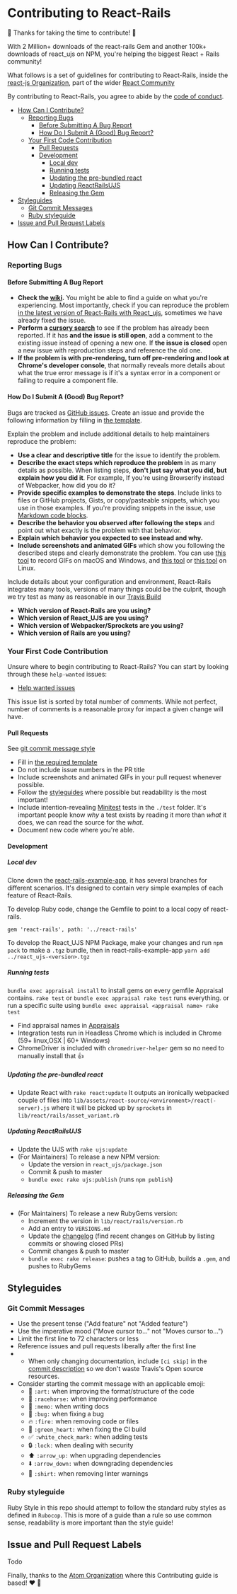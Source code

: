 # Contributing to React-Rails

🎉 Thanks for taking the time to contribute! 🎉

With 2 Million+ downloads of the react-rails Gem and another 100k+ downloads of react_ujs on NPM, you're helping the biggest React + Rails community!

What follows is a set of guidelines for contributing to React-Rails, inside the [react-js Organization](https://github.com/reactjs), part of the wider [React Community](https://reactcommunity.org/)

By contributing to React-Rails, you agree to abide by the [code of conduct](https://github.com/reactjs/react-rails/blob/master/CODE_OF_CONDUCT.md).

<!-- START doctoc generated TOC please keep comment here to allow auto update -->
<!-- DON'T EDIT THIS SECTION, INSTEAD RE-RUN doctoc TO UPDATE -->


- [How Can I Contribute?](#how-can-i-contribute)
  - [Reporting Bugs](#reporting-bugs)
    - [Before Submitting A Bug Report](#before-submitting-a-bug-report)
    - [How Do I Submit A (Good) Bug Report?](#how-do-i-submit-a-good-bug-report)
  - [Your First Code Contribution](#your-first-code-contribution)
    - [Pull Requests](#pull-requests)
    - [Development](#development)
      - [Local dev](#local-dev)
      - [Running tests](#running-tests)
      - [Updating the pre-bundled react](#updating-the-pre-bundled-react)
      - [Updating ReactRailsUJS](#updating-reactrailsujs)
      - [Releasing the Gem](#releasing-the-gem)
- [Styleguides](#styleguides)
  - [Git Commit Messages](#git-commit-messages)
  - [Ruby styleguide](#ruby-styleguide)
- [Issue and Pull Request Labels](#issue-and-pull-request-labels)

<!-- END doctoc generated TOC please keep comment here to allow auto update -->

## How Can I Contribute?

### Reporting Bugs

#### Before Submitting A Bug Report
* **Check the [wiki](https://github.com/reactjs/react-rails/wiki).** You might be able to find a guide on what you're experiencing. Most importantly, check if you can reproduce the problem [in the latest version of React-Rails with React_ujs](https://github.com/reactjs/react-rails/tree/master), sometimes we have already fixed the issue.
* **Perform a [cursory search](https://github.com/reactjs/react-rails/issues)** to see if the problem has already been reported. If it has **and the issue is still open**, add a comment to the existing issue instead of opening a new one. If **the issue is closed** open a new issue with reproduction steps and reference the old one.
* **If the problem is with pre-rendering, turn off pre-rendering and look at Chrome's developer console**, that normally reveals more details about what the true error message is if it's a syntax error in a component or failing to require a component file.

#### How Do I Submit A (Good) Bug Report?
Bugs are tracked as [GitHub issues](https://guides.github.com/features/issues/).
Create an issue and provide the following information by filling in [the template](.github/ISSUE_TEMPLATE.md).

Explain the problem and include additional details to help maintainers reproduce the problem:

* **Use a clear and descriptive title** for the issue to identify the problem.
* **Describe the exact steps which reproduce the problem** in as many details as possible. When listing steps, **don't just say what you did, but explain how you did it**. For example, If you're using Browserify instead of Webpacker, how did you do it?
* **Provide specific examples to demonstrate the steps**. Include links to files or GitHub projects, Gists, or copy/pasteable snippets, which you use in those examples. If you're providing snippets in the issue, use [Markdown code blocks](https://help.github.com/articles/markdown-basics/#multiple-lines).
* **Describe the behavior you observed after following the steps** and point out what exactly is the problem with that behavior.
* **Explain which behavior you expected to see instead and why.**
* **Include screenshots and animated GIFs** which show you following the described steps and clearly demonstrate the problem. You can use [this tool](http://www.cockos.com/licecap/) to record GIFs on macOS and Windows, and [this tool](https://github.com/colinkeenan/silentcast) or [this tool](https://github.com/GNOME/byzanz) on Linux.

Include details about your configuration and environment, React-Rails integrates many tools, versions of many things could be the culprit, though we try test as many as reasonable in our [Travis Build](.travis.yml)

* **Which version of React-Rails are you using?**
* **Which version of React_UJS are you using?**
* **Which version of Webpacker/Sprockets are you using?**
* **Which version of Rails are you using?**

### Your First Code Contribution

Unsure where to begin contributing to React-Rails? You can start by looking through these `help-wanted` issues:

* [Help wanted issues](https://github.com/reactjs/react-rails/issues?q=is%3Aopen+is%3Aissue+label%3A%22help+wanted%22)

This issue list is sorted by total number of comments. While not perfect, number of comments is a reasonable proxy for impact a given change will have.

#### Pull Requests

See [git commit message style](#git-commit-messages)

* Fill in [the required template](.github/PULL_REQUEST_TEMPLATE.md)
* Do not include issue numbers in the PR title
* Include screenshots and animated GIFs in your pull request whenever possible.
* Follow the [styleguides](#styleguides) where possible but readability is the most important!
* Include intention-revealing [Minitest](https://github.com/seattlerb/minitest) tests in the `./test` folder. It's important people know *why* a test exists by reading it more than *what* it does, we can read the source for the *what*.
* Document new code where you're able.

#### Development

##### Local dev

Clone down the [react-rails-example-app](https://github.com/bookofgreg/react-rails-example-app), it has several branches for different scenarios. It's designed to contain very simple examples of each feature of React-Rails.

To develop Ruby code, change the Gemfile to point to a local copy of react-rails.
```
gem 'react-rails', path: '../react-rails'
```

To develop the React_UJS NPM Package, make your changes and run `npm pack` to make a `.tgz` bundle, then in react-rails-example-app `yarn add ../react_ujs-<version>.tgz`

##### Running tests

`bundle exec appraisal install` to install gems on every gemfile Appraisal contains.
`rake test` or `bundle exec appraisal rake test` runs everything.
or run a specific suite using `bundle exec appraisal <appraisal name> rake test`
- Find appraisal names in [Appraisals](Appraisals)
- Integration tests run in Headless Chrome which is included in Chrome (59+ linux,OSX | 60+ Windows)
- ChromeDriver is included with `chromedriver-helper` gem so no need to manually install that 👍

##### Updating the pre-bundled react
- Update React with `rake react:update`
It outputs an ironically webpacked couple of files into `lib/assets/react-source/<environment>/react(-server).js` where it will be picked up by `sprockets` in `lib/react/rails/asset_variant.rb`

##### Updating ReactRailsUJS
- Update the UJS with `rake ujs:update`
- (For Maintainers) To release a new NPM version:
  - Update the version in `react_ujs/package.json`
  - Commit & push to master
  - `bundle exec rake ujs:publish` (runs `npm publish`)

##### Releasing the Gem
- (For Maintainers) To release a new RubyGems version:
  - Increment the version in `lib/react/rails/version.rb`
  - Add an entry to `VERSIONS.md`
  - Update the [changelog](CHANGELOG.md) (find recent changes on GitHub by listing commits or showing closed PRs)
  - Commit changes & push to master
  - `bundle exec rake release`: pushes a tag to GitHub, builds a `.gem`, and pushes to RubyGems

## Styleguides

### Git Commit Messages

* Use the present tense ("Add feature" not "Added feature")
* Use the imperative mood ("Move cursor to..." not "Moves cursor to...")
* Limit the first line to 72 characters or less
* Reference issues and pull requests liberally after the first line
* * When only changing documentation, include `[ci skip]` in the [commit description](https://docs.travis-ci.com/user/customizing-the-build/#Skipping-a-build) so we don't waste Travis's Open source resources.
* Consider starting the commit message with an applicable emoji:
    * :art: `:art:` when improving the format/structure of the code
    * :racehorse: `:racehorse:` when improving performance
    * :memo: `:memo:` when writing docs
    * :bug: `:bug:` when fixing a bug
    * :fire: `:fire:` when removing code or files
    * :green_heart: `:green_heart:` when fixing the CI build
    * :white_check_mark: `:white_check_mark:` when adding tests
    * :lock: `:lock:` when dealing with security
    * :arrow_up: `:arrow_up:` when upgrading dependencies
    * :arrow_down: `:arrow_down:` when downgrading dependencies
    * :shirt: `:shirt:` when removing linter warnings

### Ruby styleguide

Ruby Style in this repo should attempt to follow the standard ruby styles as defined in `Rubocop`. This is more of a guide than a rule so use common sense, readability is more important than the style guide!

## Issue and Pull Request Labels

Todo

Finally, thanks to the [Atom Organization](https://github.com/atom) where this Contributing guide is based! :heart: :green_heart:
